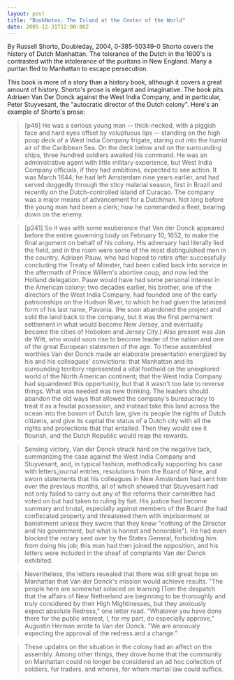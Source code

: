 ```yaml
---
layout: post
title: "BookNotes: The Island at the Center of the World"
date: 2005-12-31T12:00:00Z
---
```

By Russell Shorto, Doubleday, 2004, 0-385-50349-0
 Shorto covers the history of Dutch Manhattan. The tolerance
of the Dutch in the 1600's is contrasted with the intolerance of the
puritans in New England.  Many a puritan fled to Manhattan to escape
persecution.

This book is more of a story than a history book, although it covers
a great amount of history.  Shorto's prose is elegant and
imaginative.  The book pits Adriaen Van Der Donck against the West
India Company, and in particular, Peter Stuyvesant, the "autocratic
director of the Dutch colony".   Here's an example of Shorto's prose:


> [p46] He was a serious young man -- thick-necked, with a piggish
> face and hard eyes offset by voluptuous lips -- standing on the high
> poop deck of a West India Company frigate, staring out into the humid
> air of the Caribbean Sea.  On the deck below and on the surrounding
> ships, three hundred soldiers awaited his command.  He was an
> administrative agent with little military experience, but West India
> Company officials, if they had ambitions, expected to see action.  It
> was March 1644; he had left Amsterdam nine years earlier, and had
> served doggedly through the sticy malarial season, first in Brazil and
> recently on the Dutch-controlled island of Curacao.  The company was a
> major means of advancement for a Dutchman.  Not long before the young
> man had been a clerk; how he commanded a fleet, bearing down on the
> enemy.



> [p241] So it was with some exuberance that Van der Donck appeared
> before the entire governing body on February 10, 1652, to make the
> final argument on behalf of his colony. His adversary had literally
> lied the field, and in the room were some of the most distinguished
> men in the country. Adriaen Pauw, who had hoped to retire after successfully
> concluding the Treaty of Miinster, had been called back into service
> in the aftermath of Prince Willem's abortive coup, and now led the
> Holland delegation. Pauw would have had some personal interest in the
> American colony; two decades earlier, his brother, one of the
> directors of the West India Company, had founded one of the early
> patroonships on the Hudson River, to which he had given the latinized
> form of his last name, Pavonia. (He soon abandoned the project and
> sold the land back to the company, but it was the first permanent
> settlement in what would become New Jersey, and eventually became the
> cities of Hoboken and Jersey City.) Also present was Jan de Witt, who
> would soon rise to become leader of the nation and one of the great
> European statesmen of the age. To these assembled worthies Van der
> Donck made an elaborate presentation energized by his and his
> colleagues' convictions: that Manhattan and its surrounding territory
> represented a vital foothold on the unexplored world of the North
> American continent; that the West India Company had squandered this
> opportunity, but that it wasn't too late to reverse things. What was
> needed was new thinking. The leaders should abandon the old ways that
> allowed the company's bureaucracy to treat it as a feudal possession,
> and instead take this land across the ocean into the bosom of Dutch
> law, give its people the rights of Dutch citizens, and give its
> capital the status of a Dutch city with all the rights and protections
> that that entailed. Then they would see it flourish, and the Dutch
> Republic would reap the rewards.



> Sensing victory, Van der Donck struck hard on the negative tack,
> summarizing the case against the West India 
> Company and Stuyvesant, and, in typical fashion, methodically
> supporting his case with letters,journal entries, resolutions from the
> Board of Nine, and sworn statements that his colleagues in New
> Amsterdam had sent him over the previous months, all of which showed
> that Stuyvesant had not only failed to carry out any of the reforms
> their committee had voted on but had taken to ruling by fiat. His
> justice had become summary and brutal, especially against members of
> the Board (he had confiscated property and threatened them with
> imprisonment or banishment unless they swore that they knew "nothing
> of the Director and his government, but what is honest and
> honorable"). He had even blocked the notary sent over by the States
> General, forbidding him from doing his job; this man had then joined
> the opposition, and his letters were included in the sheaf of
> complaints Van der Donck exhibited.



> Nevertheless, the letters revealed
> that there was still great hope on Manhattan that Van der Donck's
> mission would achieve results. "The people here are somewhat solaced
> on learning ITom the despatch that the affairs of New Netherland are
> beginning to be thoroughly and truly considered by their High
> Mightinesses, but they anxiously expect absolute Redress," one letter
> read. "Whatever you have done there for the public interest, I, for my
> part, do especially approve," Augustin Herman wrote to Van der
> Donck. "We are anxiously expecting the approval of the redress and a
> change."



> These updates on the situation in the colony had an affect on
> the assembly. Among other things, they drove home that the community
> on Manhattan could no longer be considered an ad hoc collection of
> soldiers, fur traders, and whores, for whom martial law could
> suffice. 
> 



